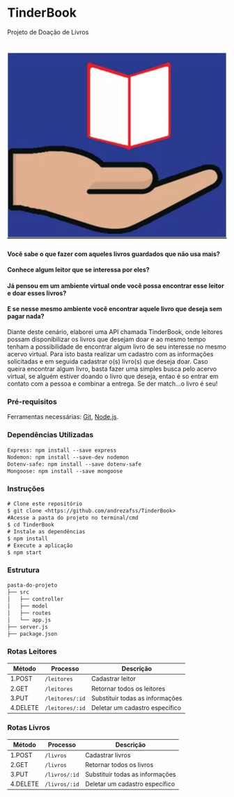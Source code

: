 # TinderBook
Projeto de Doação de Livros
<h1 align="center">
<img src="img.jpeg">
</h1>

#### Você sabe o que fazer com aqueles livros guardados que não usa mais?

#### Conhece algum leitor que se interessa por eles? 

#### Já pensou em um ambiente virtual onde você possa encontrar esse leitor e doar esses livros?

#### E se nesse mesmo ambiente você encontrar aquele livro que deseja sem pagar nada?

<P> Diante deste cenário, elaborei uma API chamada TinderBook, onde leitores possam disponibilizar os livros que desejam doar e ao mesmo tempo tenham a possibilidade de encontrar algum livro de seu interesse no mesmo acervo virtual. Para isto basta realizar um cadastro com as informações solicitadas e em seguida cadastrar o(s) livro(s) que deseja doar. Caso queira encontrar algum livro, basta fazer uma simples busca pelo acervo virtual, se alguém estiver doando o livro que deseja, entao é so entrar em contato com a pessoa e combinar a entrega. Se der match...o livro é seu! </P> 

### Pré-requisitos

Ferramentas necessárias:
[Git](https://git-scm.com/), [Node.js](https://nodejs.org/pt-br/). 

### Dependências Utilizadas
```
Express: npm install --save express
Nodemon: npm install --save-dev nodemon
Dotenv-safe: npm install --save dotenv-safe
Mongoose: npm install --save mongoose
```
### Instruções
```
# Clone este repositório	
$ git clone <https://github.com/andrezafss/TinderBook>	
#Acesse a pasta do projeto no terminal/cmd	
$ cd TinderBook
# Instale as dependências	
$ npm install	
# Execute a aplicação	
$ npm start	
```
### Estrutura 
```
pasta-do-projeto	
├── src	
│   ├── controller	
│   ├── model	   
│   ├── routes	   
│   └── app.js	
├── server.js	
├── package.json
```

### Rotas Leitores ###

| Método       | Processo               | Descrição                          |
| ---------    | ---------------------- | ---------------------------------- |
| 1.POST       | `/leitores`            | Cadastrar leitor                   |
| 2.GET        | `/leitores`            | Retornar todos os leitores         |
| 3.PUT        | `/leitores/:id`        | Substituir todas as informações    |
| 4.DELETE     | `/leitores/:id`        | Deletar um cadastro específico     |


### Rotas Livros ###

| Método       | Processo               | Descrição                          |
| ---------    | ---------------------- | ---------------------------------- |
| 1.POST       | `/livros  `            | Cadastrar livros                   |
| 2.GET        | `/livros`              | Retornar todos os livros           |
| 3.PUT        | `/livros/:id`          | Substituir todas as informações    |
| 4.DELETE     | `/livros/:id`          | Deletar um cadastro específico     |






	








